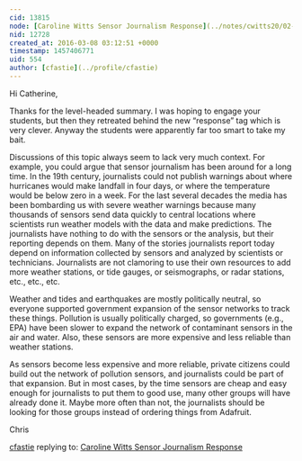 ```yaml
---
cid: 13815
node: [Caroline Witts Sensor Journalism Response](../notes/cwitts20/02-24-2016/caroline-witts-sensor-journalism-response)
nid: 12728
created_at: 2016-03-08 03:12:51 +0000
timestamp: 1457406771
uid: 554
author: [cfastie](../profile/cfastie)
---
```


Hi Catherine,

Thanks for the level-headed summary. I was hoping to engage your students, but then they retreated behind the new “response” tag which is very clever. Anyway the students were apparently far too smart to take my bait.

Discussions of this topic always seem to lack very much context. For example, you could argue that sensor journalism has been around for a long time. In the 19th century, journalists could not publish warnings about where hurricanes would make landfall in four days, or where the temperature would be below zero in a week. For the last several decades the media has been bombarding us with severe weather warnings because many thousands of sensors send data quickly to central locations where scientists run weather models with the data and make predictions. The journalists have nothing to do with the sensors or the analysis, but their reporting depends on them.  Many of the stories journalists report today depend on information collected by sensors and analyzed by scientists or technicians. Journalists are not clamoring to use their own resources to add more weather stations, or tide gauges, or seismographs, or radar stations, etc., etc., etc. 

Weather and tides and earthquakes are mostly politically neutral, so everyone supported government expansion of the sensor networks to track these things. Pollution is usually politically charged, so governments (e.g., EPA) have been slower to expand the network of contaminant sensors in the air and water. Also, these sensors are more expensive and less reliable than weather stations. 

As sensors become less expensive and more reliable, private citizens could build out the network of pollution sensors, and journalists could be part of that expansion. But in most cases, by the time sensors are cheap and easy enough for journalists to put them to good use, many other groups will have already done it. Maybe more often than not, the journalists should be looking for those groups instead of ordering things from Adafruit.

Chris


[cfastie](../profile/cfastie) replying to: [Caroline Witts Sensor Journalism Response](../notes/cwitts20/02-24-2016/caroline-witts-sensor-journalism-response)

